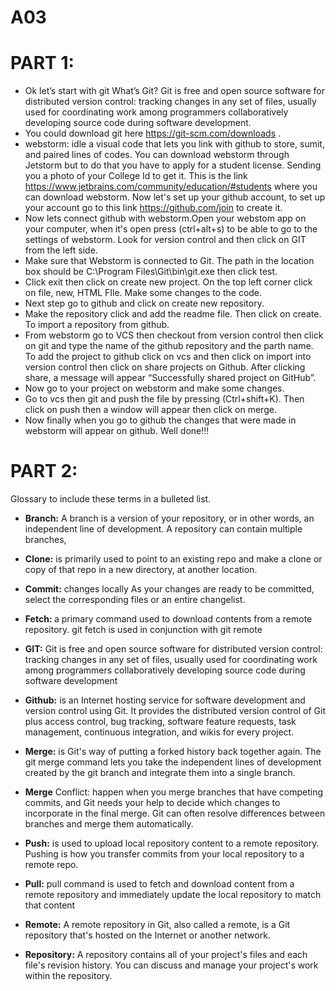 
# A03

# PART 1:
 
* Ok let’s start with git What’s Git? Git is free and open source software for distributed version control: tracking changes in any set of files, usually used for coordinating work among programmers collaboratively developing source code during software development. 
* You could download git here https://git-scm.com/downloads . 
* webstorm: idle a visual code that lets you link with github to store, sumit, and paired lines of codes.
 You can download webstorm through Jetstorm but to do that you have to apply for a student license. Sending you a photo of your College Id to get it. 
This is the link https://www.jetbrains.com/community/education/#students where you can download webstorm. 
Now let's set up your github account, to set up your account go to this link https://github.com/join to create it.
* Now lets connect github with webstorm.Open your webstom app on your computer, when it's open press (ctrl+alt+s) to be able to go to the settings of webstorm.
 Look for version control and then click on GIT from the left side. 
* Make sure that Webstorm is connected to Git. The path in the location box should be C:\Program Files\Git\bin\git.exe then click test. 
* Click exit then click on create new project. On the top left corner click on file, new, HTML FIle. Make some changes to the code. 
* Next step go to github and click on create new repository. 
* Make the repository click and add the readme file. Then click on create. To import a repository from github.
* From webstorm go to VCS then checkout from version control then click on git and type the name of the github repository  and the parth name. 
To add the project to github click on vcs and then click on import into version control then click on share projects on Github. 
After clicking share, a message will appear “Successfully shared project on GitHub”.
* Now go to your project on webstorm and make some changes. 
* Go to vcs then git and push the file by pressing (Ctrl+shift+K). 
Then click on push then a window will appear then click on merge.
* Now finally when you go to github the changes that were made in webstorm will appear on github. Well done!!!


# PART 2:

Glossary to include these terms in a bulleted list.

* <b>Branch:</b> A branch is a version of your repository, or in other words, an independent line of development. A repository can contain multiple branches,

* <b>Clone:</b> is primarily used to point to an existing repo and make a clone or copy of that repo in a new directory, at another location. 

* <b>Commit:</b> changes locally﻿ As your changes are ready to be committed, select the corresponding files or an entire changelist.

* <b>Fetch: </b>a primary command used to download contents from a remote repository. git fetch is used in conjunction with git remote

* <b>GIT:</b>  Git is free and open source software for distributed version control: tracking changes in any set of files, usually used for coordinating work among
programmers collaboratively developing source code during software development

* <b>Github:</b> is an Internet hosting service for software development and version control using Git. It provides the distributed version control of Git plus access control, bug tracking, software feature requests, task management, continuous integration, and wikis for every project.

* <b>Merge:</b> is Git's way of putting a forked history back together again. The git merge command lets you take the independent lines of development created by the git branch and integrate them into a single branch.

* <b>Merge</b> Conflict: happen when you merge branches that have competing commits, and Git needs your help to decide which changes to incorporate in the final merge. Git can often resolve differences between branches and merge them automatically.

* <b>Push:</b> is used to upload local repository content to a remote repository. Pushing is how you transfer commits from your local repository to a remote repo.

* <b>Pull:</b> pull command is used to fetch and download content from a remote repository and immediately update the local repository to match that content

* <b>Remote:</b> A remote repository in Git, also called a remote, is a Git repository that's hosted on the Internet or another network.

* <b>Repository:</b> A repository contains all of your project's files and each file's revision history. You can discuss and manage your project's work within the repository.

